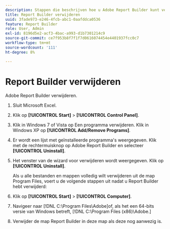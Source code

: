 ```yaml
---
description: Stappen die beschrijven hoe u Adobe Report Builder kunt verwijderen.
title: Report Builder verwijderen
uuid: 3fade973-e246-4fcb-abc1-0aafddca0536
feature: Report Builder
role: User, Admin
exl-id: 8196d5e2-acf3-4bac-a993-d1b7301214c9
source-git-commit: ce7f953b8f7f1f7d0616074454e4401937fcc0c7
workflow-type: tm+mt
source-wordcount: '111'
ht-degree: 8%

---
```


# Report Builder verwijderen

Adobe Report Builder verwijderen.

1. Sluit Microsoft Excel.
1. Klik op **[!UICONTROL Start]** > **[!UICONTROL Control Panel]**.
1. Klik in Windows 7 of Vista op Een programma verwijderen. Klik in Windows XP op **[!UICONTROL Add/Remove Programs]**.
1. Er wordt een lijst met geïnstalleerde programma&#39;s weergegeven. Klik met de rechtermuisknop op Adobe Report Builder en selecteer **[!UICONTROL Uninstall]**.
1. Het venster van de wizard voor verwijderen wordt weergegeven. Klik op **[!UICONTROL Uninstall]**.

   Als u alle bestanden en mappen volledig wilt verwijderen uit de map Program Files, voert u de volgende stappen uit nadat u Report Builder hebt verwijderd:
1. Klik op **[!UICONTROL Start]** > **[!UICONTROL Computer]**.
1. Navigeer naar [!DNL C:\Program Files\Adobe\]of, als het een 64-bits versie van Windows betreft, [!DNL C:\Program Files (x86)\Adobe.]
1. Verwijder de map Report Builder in deze map als deze nog aanwezig is.
